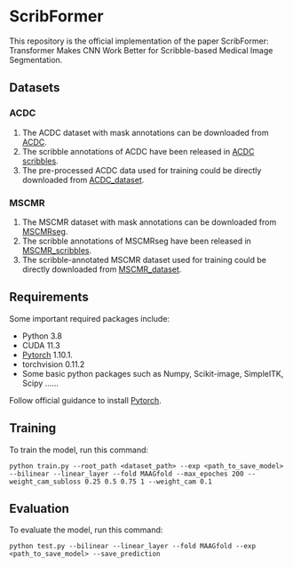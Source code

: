 # ScribFormer

This repository is the official implementation of the paper ScribFormer: Transformer Makes CNN Work Better for Scribble-based Medical Image Segmentation.

## Datasets

### ACDC
1. The ACDC dataset with mask annotations can be downloaded from [ACDC](https://www.creatis.insa-lyon.fr/Challenge/acdc/).
2. The scribble annotations of ACDC have been released in [ACDC scribbles](https://vios-s.github.io/multiscale-adversarial-attention-gates/data). 
3. The pre-processed ACDC data used for training could be directly downloaded from [ACDC_dataset](https://github.com/HiLab-git/WSL4MIS/tree/main/data/ACDC).

### MSCMR
1. The MSCMR dataset with mask annotations can be downloaded from [MSCMRseg](https://zmiclab.github.io/zxh/0/mscmrseg19/data.html). 
2. The scribble annotations of MSCMRseg have been released in [MSCMR_scribbles](https://github.com/BWGZK/CycleMix/tree/main/MSCMR_scribbles). 
3. The scribble-annotated MSCMR dataset used for training could be directly downloaded from [MSCMR_dataset](https://github.com/BWGZK/CycleMix/tree/main/MSCMR_dataset).

## Requirements

Some important required packages include:
* Python 3.8
* CUDA 11.3
* [Pytorch](https://pytorch.org) 1.10.1.
* torchvision 0.11.2
* Some basic python packages such as Numpy, Scikit-image, SimpleITK, Scipy ......

Follow official guidance to install [Pytorch](https://pytorch.org).

## Training

To train the model, run this command:

```train
python train.py --root_path <dataset_path> --exp <path_to_save_model> --bilinear --linear_layer --fold MAAGfold --max_epoches 200 --weight_cam_subloss 0.25 0.5 0.75 1 --weight_cam 0.1
```

## Evaluation

To evaluate the model, run this command:

```eval
python test.py --bilinear --linear_layer --fold MAAGfold --exp <path_to_save_model> --save_prediction
```
